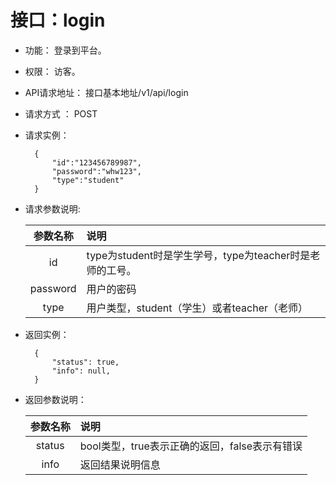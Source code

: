 ﻿<!-- markdownlint-disable MD033-->
<!-- 禁止MD033类型的警告 https://www.npmjs.com/package/markdownlint -->

# 接口：login 

- 功能：
    登录到平台。
    
- 权限：
    访客。    
    
- API请求地址： 
    接口基本地址/v1/api/login

- 请求方式 ：
    POST

- 请求实例：

        {
            "id":"123456789987",
            "password":"whw123",
            "type":"student"
        }
        
- 请求参数说明:        

  |参数名称|说明|
  |:---------:|:--------------------------------------------------------|      
  |id|type为student时是学生学号，type为teacher时是老师的工号。|
  |password|用户的密码| 
  |type|用户类型，student（学生）或者teacher（老师）|
  
- 返回实例：

        { 
            "status": true,
            "info": null,    
        }
 
- 返回参数说明：    
 
  |参数名称|说明|
  |:---------:|:--------------------------------------------------------|      
  |status|bool类型，true表示正确的返回，false表示有错误|
  |info|返回结果说明信息|
